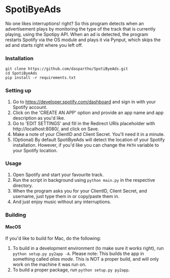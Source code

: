 # SpotiByeAds

No one likes interruptions! right? So this program detects when an advertisement plays by monitoring the type of the track that is currently playing, using the Spotipy API. 
When an ad is detected, the program restarts Spotify via the OS module and plays it via Pynput, which skips the ad and starts right where you left off.

### Installation
```
git clone https://github.com/daspartho/SpotiByeAds.git
cd SpotiByeAds
pip install -r requirements.txt
```

### Setting up

1. Go to https://developer.spotify.com/dashboard and sign in with your Spotify account.
2. Click on the 'CREATE AN APP' option and provide an app name and app description as you'd like.
3. Go to 'EDIT SETTINGS' and fill in the Redirect URIs placeholder with http://localhost:8080/, and click on Save.
4. Make a note of your ClientID and Client Secret. You'll need it in a minute.
5. (Optional) By default SpotiByeAds will detect the location of your Spotify installation. However, if you'd like you can change the `PATH` variable to your Spotify location. 

### Usage
1. Open Spotify and start your favourite track.
2. Run the script in background using `python main.py` in the respective directory.
3. When the program asks you for your ClientID, Client Secret, and username, just type them in or copy/paste them in.
4. And just enjoy music without any interruptions.

### Building
#### MacOS
If you'd like to build for Mac, do the following:
1. To build in a development environment (to make sure it works right), run `python setup.py py2app -A`. Please note: This builds the app in something called *alias mode*. This is NOT a proper build, and will only work on the machine it was run on.
2. To build a proper package, run `python setup.py py2app`. 